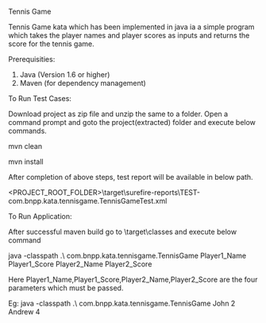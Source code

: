 Tennis Game

Tennis Game kata which has been implemented in java ia a simple program which takes the player names and player scores as inputs
and returns the score for the tennis game.

Prerequisities:

1. Java (Version 1.6 or higher)
2. Maven (for dependency management)

To Run Test Cases:

Download project as zip file and unzip the same to a folder. Open a command prompt and goto the project(extracted) folder and 
execute below commands.

mvn clean

mvn install

After completion of above steps, test report will be available in below path.

<PROJECT_ROOT_FOLDER>\target\surefire-reports\TEST-com.bnpp.kata.tennisgame.TennisGameTest.xml

To Run Application:

After successful maven build go to \target\classes and execute below command

java -classpath .\ com.bnpp.kata.tennisgame.TennisGame Player1_Name Player1_Score Player2_Name Player2_Score

Here Player1_Name,Player1_Score,Player2_Name,Player2_Score are the four parameters which must be passed.

Eg: java -classpath .\ com.bnpp.kata.tennisgame.TennisGame John 2 Andrew 4

